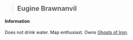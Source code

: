 >## Eugine Brawnanvil

#### Information

Does not drink water. Map enthusiast. Owns [Ghosts of Iron](Ghosts%20of%20Iron).